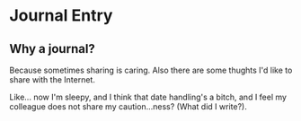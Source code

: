 # Journal Entry

## Why a journal?

Because sometimes sharing is caring.
Also there are some thughts I'd like to share with the Internet.

Like... now I'm sleepy, and I think that date handling's a bitch,
and I feel my colleague does not share my caution...ness? (What did I write?).
